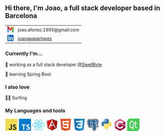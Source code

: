 ## Hi there, I'm Joao, a full stack developer based in Barcelona

<table>
  <tr>
    <td><img alt="gmail" src="./assets/gmail.svg" width="20" height="20"/></td>
    <td>joao.afonso.1995@gmail.com</td>
  </tr>
  <tr>
    <td><img alt="linkedin" src="./assets/linkedin.svg" width="20" height="20"/></td>
    <td><a href="https://www.linkedin.com/in/joaogasparlopes/" target="_blank">joaogasparlopes</a></td>
  </tr>
</table>

### Currently I'm...

🔭 working as a full stack developer [@SwellByte](https://github.com/SwellByte)

🌱 learning Spring Boot

### I also love
🏄‍♂️ Surfing

### My Languages and tools

<code><img alt="javascript" src="./assets/javascript.svg" width="40" height="40" /></code>
<code><img alt="typescript" src="./assets/typescript.svg" width="40" height="40" /></code>
<code><img alt="react" src="./assets/react.svg" width="40" height="40" /></code>
<code><img alt="angular" src="./assets/angular.svg" width="40" height="40" /></code>
<code><img alt="html5" src="./assets/html5.svg" width="40" height="40" /></code>
<code><img alt="css3" src="./assets/css3.svg" width="40" height="40" /></code>
<code><img alt="postgresql" src="./assets/postgresql.svg" width="40" height="40" /></code>
<code><img alt="python" src="./assets/python.svg" width="40" height="40" /></code>
<code><img alt="cpp" src="./assets/cpp.svg" width="40" height="40" /></code>
<code><img alt="qt" src="./assets/qt.svg" width="40" height="40" /></code>
